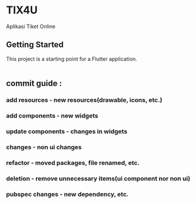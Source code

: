 # TIX4U

Aplikasi Tiket Online

## Getting Started

This project is a starting point for a Flutter application.
<br>
<br>
## commit guide : 

### add resources - new resources(drawable, icons, etc.)
### add components - new widgets
### update components - changes in widgets
### changes - non ui changes
### refactor - moved packages, file renamed, etc.
### deletion - remove unnecessary items(ui component nor non ui)
### pubspec changes - new dependency, etc.
